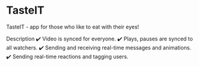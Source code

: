 # TasteIT
TasteIT - app for those who like to eat with their eyes!


Description
✔️ Video is synced for everyone.
✔️ Plays, pauses are synced to all watchers.
✔️ Sending and receiving real-time messages and animations.
✔️ Sending real-time reactions and tagging users.
